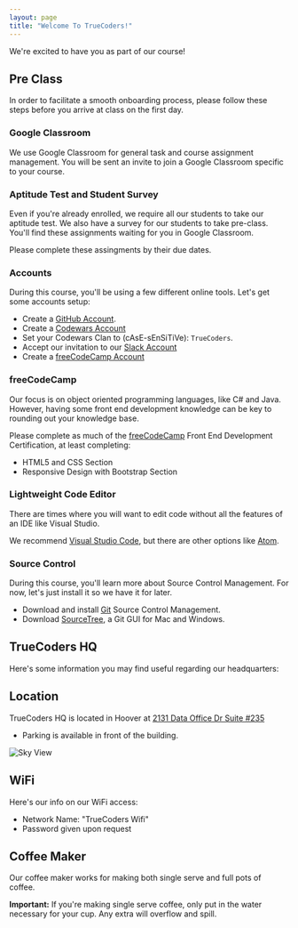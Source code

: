 ```yaml
---
layout: page
title: "Welcome To TrueCoders!"
---
```

We're excited to have you as part of our course!

## Pre Class

In order to facilitate a smooth onboarding process, please follow these steps before you arrive at class on the first day.

### Google Classroom

We use Google Classroom for general task and course assignment management. You will be sent an invite to join a Google Classroom specific to your course.

### Aptitude Test and Student Survey

Even if you're already enrolled, we require all our students to take our aptitude test. We also have a survey for our students to take pre-class. You'll find these assignments waiting for you in Google Classroom.

Please complete these assingments by their due dates.

### Accounts

During this course, you'll be using a few different online tools. Let's get some accounts setup:

* Create a [GitHub Account](https://github.com).
* Create a [Codewars Account](https://www.codewars.com)
* Set your Codewars Clan to (cAsE-sEnSiTiVe): `TrueCoders`.
* Accept our invitation to our [Slack Account](https://truecodersio.slack.com/)
* Create a [freeCodeCamp Account](https://www.freecodecamp.org/)

### freeCodeCamp

Our focus is on object oriented programming languages, like C# and Java. However, having some front end development knowledge can be key to rounding out your knowledge base.

Please complete as much of the [freeCodeCamp](https://www.freecodecamp.org/) Front End Development Certification, at least completing:

* HTML5 and CSS Section
* Responsive Design with Bootstrap Section

### Lightweight Code Editor

There are times where you will want to edit code without all the features of an IDE like Visual Studio.

We recommend [Visual Studio Code](https://code.visualstudio.com), but there are other options like [Atom](https://atom.io).

### Source Control

During this course, you'll learn more about Source Control Management. For now, let's just install it so we have it for later.

* Download and install [Git](https://git-scm.com) Source Control Management.
* Download [SourceTree](https://www.sourcetreeapp.com), a Git GUI for Mac and Windows.

## TrueCoders HQ

Here's some information you may find useful regarding our headquarters:

## Location

TrueCoders HQ is located in Hoover at [2131 Data Office Dr Suite #235](https://goo.gl/maps/W7szPUppBhy)
  * Parking is available in front of the building.

![Sky View](../images/SkyView-Hoover.jpg "Sky View")

## WiFi

Here's our info on our WiFi access:

* Network Name: "TrueCoders Wifi"
* Password given upon request

## Coffee Maker

Our coffee maker works for making both single serve and full pots of coffee.

**Important:** If you're making single serve coffee, only put in the water necessary for your cup. Any extra will overflow and spill.

<!--
![Parking Ramp](../images/parking-ramp.jpg "Parking Ramp")
![Parking Scan](../images/parking-scan.jpg "Parking Scan")
-->

